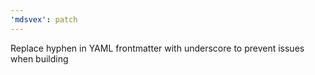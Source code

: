 ```yaml
---
'mdsvex': patch
---
```


Replace hyphen in YAML frontmatter with underscore to prevent issues when building
